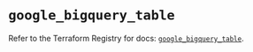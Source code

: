 # `google_bigquery_table`

Refer to the Terraform Registry for docs: [`google_bigquery_table`](https://registry.terraform.io/providers/hashicorp/google/6.8.0/docs/resources/bigquery_table).
